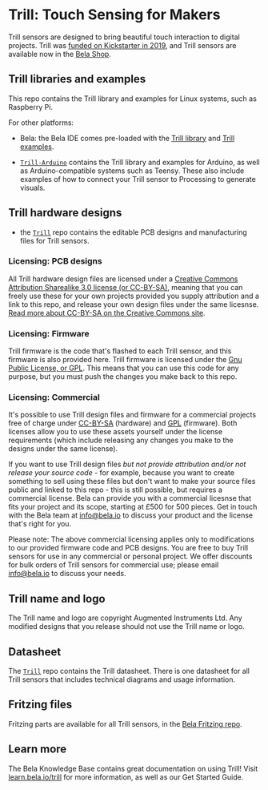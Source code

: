 # Trill: Touch Sensing for Makers

Trill sensors are designed to bring beautiful touch interaction to digital projects. Trill was [funded on Kickstarter in 2019](https://www.kickstarter.com/projects/423153472/trill-touch-sensing-for-makers), and Trill sensors are available now in the [Bela Shop](https://shop.bela.io/collections/trill).

## Trill libraries and examples

This repo contains the Trill library and examples for Linux systems, such as Raspberry Pi.

For other platforms:

- Bela: the Bela IDE comes pre-loaded with the [Trill library](https://github.com/BelaPlatform/Bela/tree/master/libraries/Trill) and [Trill examples](https://github.com/BelaPlatform/Bela/tree/master/examples/Trill).

- [`Trill-Arduino`](https://github.com/BelaPlatform/Trill-Arduino) contains the Trill library and examples for Arduino, as well as Arduino-compatible systems such as Teensy. These also include examples of how to connect your Trill sensor to Processing to generate visuals.

## Trill hardware designs

- the [`Trill`](github.com/BelaPlatform/Trill/) repo contains the editable PCB designs and manufacturing files for Trill sensors.

### Licensing: PCB designs

All Trill hardware design files are licensed under a [Creative Commons Attribution Sharealike 3.0 license (or CC-BY-SA)](http://creativecommons.org/licenses/by-sa/3.0/), meaning that you can freely use these for your own projects provided you supply attribution and a link to this repo, and release your own design files under the same licesnse. [Read more about CC-BY-SA on the Creative Commons site](http://creativecommons.org/licenses/by-sa/3.0/).

### Licensing: Firmware

Trill firmware is the code that's flashed to each Trill sensor, and this firmware is also provided here. Trill firmware is licensed under the [Gnu Public License, or GPL](https://www.gnu.org/licenses/gpl-3.0.en.html). This means that you can use this code for any purpose, but you must push the changes you make back to this repo. 

### Licensing: Commercial

It's possible to use Trill design files and firmware for a commercial projects free of charge under [CC-BY-SA](http://creativecommons.org/licenses/by-sa/3.0/) (hardware) and [GPL](https://www.gnu.org/licenses/gpl-3.0.en.html) (firmware). Both licenses allow you to use these assets yourself under the license requirements (which include releasing any changes you make to the designs under the same license).

If you want to use Trill design files *but not provide attribution and/or not release your source code* - for example, because you want to create something to sell using these files but don't want to make your source files public and linked to this repo - this is still possible, but requires a commercial license. Bela can provide you with a commercial licesnse that fits your project and its scope, starting at £500 for 500 pieces. Get in touch with the Bela team at info@bela.io to discuss your product and the license that's right for you. 

Please note: The above commercial licensing applies only to modifications to our provided firmware code and PCB designs. You are free to buy Trill sensors for use in any commercial or personal project. We offer discounts for bulk orders of Trill sensors for commercial use; please email info@bela.io to discuss your needs.

## Trill name and logo 

The Trill name and logo are copyright Augmented Instruments Ltd. Any modified designs that you release should not use the Trill name or logo.

## Datasheet

The [`Trill`](github.com/BelaPlatform/Trill/) repo contains the Trill datasheet. There is one datasheet for all Trill sensors that includes technical diagrams and usage information.

## Fritzing files

Fritzing parts are available for all Trill sensors, in the [Bela Fritzing repo](https://github.com/BelaPlatform/fritzing).

## Learn more

The Bela Knowledge Base contains great documentation on using Trill! Visit [learn.bela.io/trill](https://learn.bela.io/trill) for more information, as well as our Get Started Guide.
